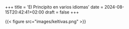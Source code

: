 +++
title = 'El Principito en varios idiomas'
date = 2024-08-15T20:42:41+02:00
draft = false
+++



{{< figure src="images/keltivas.png" >}}